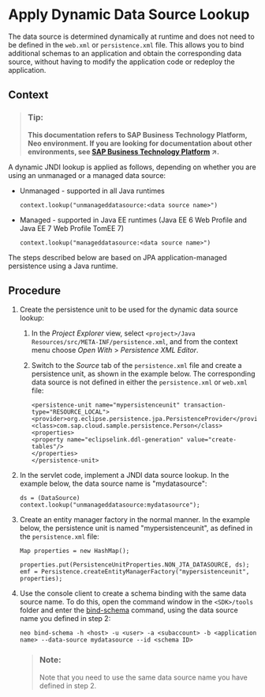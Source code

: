 <!-- loiobb269c2b9ce94840a057015264d0b253 -->

# Apply Dynamic Data Source Lookup

The data source is determined dynamically at runtime and does not need to be defined in the `web.xml` or `persistence.xml` file. This allows you to bind additional schemas to an application and obtain the corresponding data source, without having to modify the application code or redeploy the application.



## Context

> ### Tip:  
> **This documentation refers to SAP Business Technology Platform, Neo environment. If you are looking for documentation about other environments, see [SAP Business Technology Platform](https://help.sap.com/viewer/65de2977205c403bbc107264b8eccf4b/Cloud/en-US/6a2c1ab5a31b4ed9a2ce17a5329e1dd8.html "SAP Business Technology Platform (SAP BTP) is an integrated offering comprised of four technology portfolios: database and data management, application development and integration, analytics, and intelligent technologies. The platform offers users the ability to turn data into business value, compose end-to-end business processes, and build and extend SAP applications quickly.") :arrow_upper_right:.**

A dynamic JNDI lookup is applied as follows, depending on whether you are using an unmanaged or a managed data source:

-   Unmanaged - supported in all Java runtimes

    ```
    context.lookup("unmanageddatasource:<data source name>")
    ```

-   Managed - supported in Java EE runtimes \(Java EE 6 Web Profile and Java EE 7 Web Profile TomEE 7\)

    ```
    context.lookup("manageddatasource:<data source name>")
    ```


The steps described below are based on JPA application-managed persistence using a Java runtime.



## Procedure

1.  Create the persistence unit to be used for the dynamic data source lookup:

    1.  In the *Project Explorer* view, select `<project>/Java Resources/src/META-INF/persistence.xml`, and from the context menu choose *Open With* \> *Persistence XML Editor*.

    2.  Switch to the *Source* tab of the `persistence.xml` file and create a persistence unit, as shown in the example below. The corresponding data source is not defined in either the `persistence.xml` or `web.xml` file:

        ```
        <persistence-unit name="mypersistenceunit" transaction-type="RESOURCE_LOCAL">
        <provider>org.eclipse.persistence.jpa.PersistenceProvider</provider>
        <class>com.sap.cloud.sample.persistence.Person</class>
        <properties>
        <property name="eclipselink.ddl-generation" value="create-tables"/>
        </properties>
        </persistence-unit>
        ```


2.  In the servlet code, implement a JNDI data source lookup. In the example below, the data source name is "mydatasource":

    ```
    ds = (DataSource) context.lookup("unmanageddatasource:mydatasource");
    ```

3.  Create an entity manager factory in the normal manner. In the example below, the persistence unit is named "mypersistenceunit", as defined in the `persistence.xml` file:

    ```
    Map properties = new HashMap();
                properties.put(PersistenceUnitProperties.NON_JTA_DATASOURCE, ds);
    emf = Persistence.createEntityManagerFactory("mypersistenceunit", properties);
    ```

4.  Use the console client to create a schema binding with the same data source name. To do this, open the command window in the `<SDK>/tools` folder and enter the [bind-schema](../50-administration-and-ops-neo/bind-schema-ce689b2.md) command, using the data source name you defined in step 2:

    ```
    neo bind-schema -h <host> -u <user> -a <subaccount> -b <application name> --data-source mydatasource --id <schema ID>
    
    ```

    > ### Note:  
    > Note that you need to use the same data source name you have defined in step 2.


